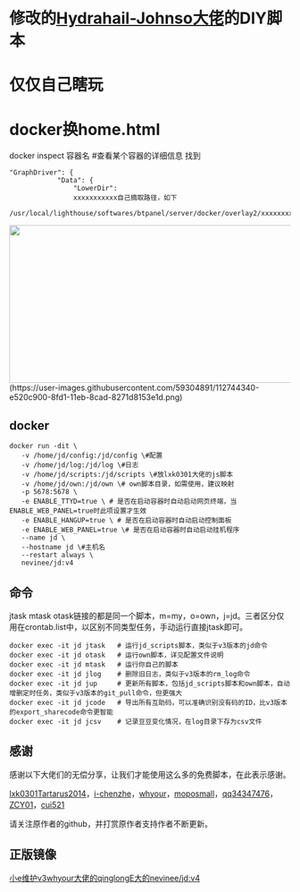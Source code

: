 # 修改的[Hydrahail-Johnso大佬](https://github.com/Hydrahail-Johnson/diy_scripts)的DIY脚本
# 仅仅自己瞎玩
# docker换home.html
docker inspect 容器名  #查看某个容器的详细信息
找到 
```
"GraphDriver": {
            "Data": {
                "LowerDir": 
                xxxxxxxxxxx自己摘取路径，如下
```
```
/usr/local/lighthouse/softwares/btpanel/server/docker/overlay2/xxxxxxxxxxxxxxxxxxxxxxxxxxxxx
```
<div align=center><img width="978" height="282" src="https://user-images.githubusercontent.com/59304891/112744340-e520c900-8fd1-11eb-8cad-8271d8153e1d.png"/></div>
(https://user-images.githubusercontent.com/59304891/112744340-e520c900-8fd1-11eb-8cad-8271d8153e1d.png)

## docker
```
docker run -dit \
   -v /home/jd/config:/jd/config \#配置
   -v /home/jd/log:/jd/log \#日志
   -v /home/jd/scripts:/jd/scripts \#放lxk0301大佬的js脚本
   -v /home/jd/own:/jd/own \# own脚本目录，如需使用，建议映射
   -p 5678:5678 \
   -e ENABLE_TTYD=true \ # 是否在启动容器时自动启动网页终端，当ENABLE_WEB_PANEL=true时此项设置才生效
   -e ENABLE_HANGUP=true \ # 是否在启动容器时自动启动控制面板
   -e ENABLE_WEB_PANEL=true \# 是否在启动容器时自动启动挂机程序
   --name jd \
   --hostname jd \#主机名
   --restart always \
   nevinee/jd:v4
```
## 命令
jtask mtask otask链接的都是同一个脚本，m=my，o=own，j=jd。三者区分仅用在crontab.list中，以区别不同类型任务，手动运行直接jtask即可。
```
docker exec -it jd jtask   # 运行jd_scripts脚本，类似于v3版本的jd命令
docker exec -it jd otask   # 运行own脚本，详见配置文件说明
docker exec -it jd mtask   # 运行你自己的脚本
docker exec -it jd jlog    # 删除旧日志，类似于v3版本的rm_log命令
docker exec -it jd jup     # 更新所有脚本，包括jd_scripts脚本和own脚本，自动增删定时任务，类似于v3版本的git_pull命令，但更强大
docker exec -it jd jcode   # 导出所有互助码，可以准确识别没有码的ID，比v3版本的export_sharecode命令更智能
docker exec -it jd jcsv    # 记录豆豆变化情况，在log目录下存为csv文件
```
## 感谢

感谢以下大佬们的无偿分享，让我们才能使用这么多的免费脚本，在此表示感谢。

[lxk0301](https://gitee.com/lxk0301/jd_docker)[Tartarus2014](https://github.com/Tartarus2014/)，[i-chenzhe](https://github.com/i-chenzhe/)，[whyour](https://github.com/whyour/)，[moposmall](https://github.com/moposmall/)，[qq34347476](https://github.com/qq34347476/)，[ZCY01](https://github.com/ZCY01/)，[cui521](https://github.com/cui521/)

请关注原作者的github，并打赏原作者支持作者不断更新。
## 正版镜像
[小e维护v3](https://github.com/dockere/jd-base)[whyour大佬的qinglong](https://github.com/whyour/qinglong)[E大的nevinee/jd:v4]()
